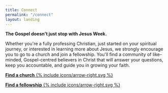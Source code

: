 ```yaml
---
title: Connect
permalink: "/connect"
layout: landing
---
```


<p class="font-36"><strong>The Gospel doesn't just stop with Jesus Week.</strong></p>

<p class="font-28">Whether you're a fully professing Christian, just started on your spiritual journey, or interested in learning more about Jesus, we strongly encourage you to go to a church and join a fellowship.
You'll find a community of like-minded, Gospel-centred believers in Christ that will answer your questions, keep you accountable, and guide you in growing your faith.</p>

<div class="find-container flex-row font-36">
    <p><a class="btn blue-btn arrow-btn" href="/connect/churches"><strong>Find a church</strong> {% include icons/arrow-right.svg %}</a></p>
    <p><a class="btn blue-btn arrow-btn" href="/connect/fellowships"><strong>Find a fellowship</strong> {% include icons/arrow-right.svg %}</a></p>
</div>

<style>.find-container { justify-content: space-around; }
</style>
